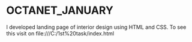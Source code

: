 # OCTANET_JANUARY
I developed landing page of interior design using HTML and CSS. To see this visit on file:///C:/1st%20task/index.html


